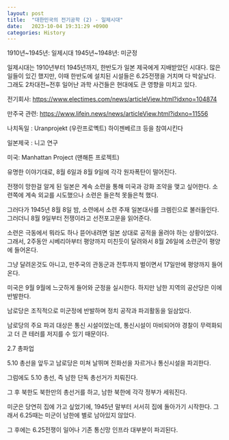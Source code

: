 ```yaml
---
layout: post
title:  "대한민국의 전기공학 (2) - 일제시대"
date:   2023-10-04 19:31:29 +0900
categories: History
---
```


1910년~1945년: 일제시대
1945년~1948년: 미군정

일제시대는 1910년부터 1945년까지, 한반도가 일본 제국에게 지배받았던 시대다.
많은 일들이 있긴 했지만, 이때 한반도에 설치된 시설들은 6.25전쟁을 거치며 다 박살났다.
그래도 2차대전~전후 일어난 과학 사건들은 현대에도 큰 영향을 미치고 있다.

전기회사:
https://www.electimes.com/news/articleView.html?idxno=104874

만주국 관련:
https://www.lifein.news/news/articleView.html?idxno=11556


나치독일 : Uranprojekt (우란프로옉트)
하이젠베르크 등을 참여시킨다

일본제국 : 니고 연구

미국: Manhattan Project (맨해튼 프로젝트)

유명한 이야기대로, 8월 6일과 8월 9일에 각각 원자폭탄이 떨어진다.



전쟁이 망한걸 알게 된 일본은 계속 소련을 통해 미국과 강화 조약을 맺고 싶어한다.
소련쪽에 계속 외교를 시도했으나 소련은 들은척 못들은척 했다.

그러다가 1945년 8월 8일 밤, 소련에서 소련 주재 일본대사를 크렘린으로 불러들인다.
그러더니 8월 9일부터 전쟁이라고 선전포고문을 읽어준다.

소련은 극동에서 뭐라도 하나 뜯어내려면 일본 상대로 공적을 올려야 하는 상황이었다.
그래서, 2주동안 시베리아부터 평양까지 미친듯이 달려와서 8월 26일에 소련군이 평양에 들어온다.

그냥 달려온것도 아니고, 만주국의 관동군과 전투까지 벌이면서 17일만에 평양까지 들어온다.



미국은 9월 9월에 느긋하게 들어와 군정을 실시한다. 하지만 남한 지역의 공산당은 이에 반발한다.

남로당은 조직적으로 미군정에 반발하며 정치 공작과 파괴활동을 일삼았다.

남로당의 주요 파괴 대상은 통신 시설이었는데, 통신시설이 마비되어야 경찰이 무력화되고 더 큰 테러를 저지를 수 있기 때문이다.

2.7 총파업

5.10 총선을 앞두고 남로당은 미쳐 날뛰며 전화선을 자르거나 통신시설을 파괴한다.

그럼에도 5.10 총선, 즉 남한 단독 총선거가 치뤄진다.

그 후 북한도 북한만의 총선거를 하고, 남한 북한에 각각 정부가 세워진다.

미군은 당연히 집에 가고 싶었기에, 1945년 말부터 서서히 집에 돌아가기 시작한다.
그래서 6.25때는 미군이 남한에 별로 남아있지 않았다.

그 후에는 6.25전쟁이 일어나 기존 통신망 인프라 대부분이 파괴된다.